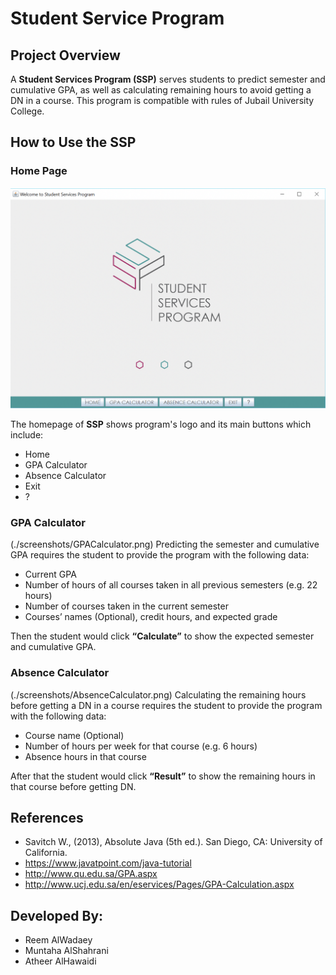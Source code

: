 # Student Service Program

## Project Overview

A **Student Services Program (SSP)** serves students to predict semester and cumulative GPA,
as well as calculating remaining hours to avoid getting a DN in a course. 
This program is compatible with rules of Jubail University College.

## How to Use the SSP
 
### Home Page
![](./screenshots/HomePage.png)


The homepage of **SSP** shows program's logo and its main buttons which include:
- Home
- GPA Calculator
- Absence Calculator
- Exit
- ?

### GPA Calculator
(./screenshots/GPACalculator.png)
Predicting the semester and cumulative GPA requires the student to provide the program with the following data:

- Current GPA
- Number of hours of all courses taken in all previous semesters (e.g. 22 hours)
- Number of courses taken in the current semester
- Courses’ names (Optional), credit hours, and expected grade

Then the student would click **“Calculate”** to show the expected semester and cumulative GPA.


### Absence Calculator
(./screenshots/AbsenceCalculator.png)
Calculating the remaining hours before getting a DN in a course requires the student to provide the program with the following data:

- Course name (Optional)
- Number of hours per week for that course (e.g. 6 hours)
- Absence hours in that course

After that the student would click **“Result”** to show the remaining hours in that course before getting DN.


## References
- Savitch W., (2013), Absolute Java (5th ed.). San Diego, CA: University of California.
- https://www.javatpoint.com/java-tutorial
- http://www.qu.edu.sa/GPA.aspx
- http://www.ucj.edu.sa/en/eservices/Pages/GPA-Calculation.aspx

## Developed By:
- Reem AlWadaey
- Muntaha AlShahrani
- Atheer AlHawaidi


